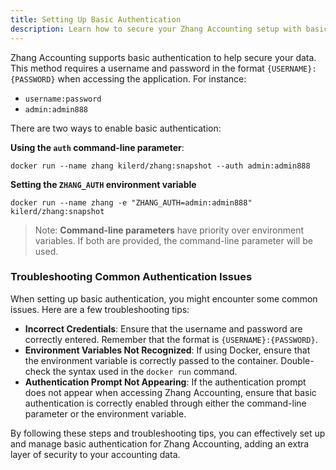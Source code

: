 ```yaml
---
title: Setting Up Basic Authentication
description: Learn how to secure your Zhang Accounting setup with basic authentication.
---
```


Zhang Accounting supports basic authentication to help secure your data. This method requires a username and password in the format `{USERNAME}:{PASSWORD}` when accessing the application. For instance:

- `username:password`
- `admin:admin888`

There are two ways to enable basic authentication:

**Using the `auth` command-line parameter**:

```
docker run --name zhang kilerd/zhang:snapshot --auth admin:admin888
```

**Setting the `ZHANG_AUTH` environment variable**

```
docker run --name zhang -e "ZHANG_AUTH=admin:admin888" kilerd/zhang:snapshot
```

> Note: **Command-line parameters** have priority over environment variables. If both are provided, the command-line parameter will be used.

### Troubleshooting Common Authentication Issues

When setting up basic authentication, you might encounter some common issues. Here are a few troubleshooting tips:

- **Incorrect Credentials**: Ensure that the username and password are correctly entered. Remember that the format is `{USERNAME}:{PASSWORD}`.
- **Environment Variables Not Recognized**: If using Docker, ensure that the environment variable is correctly passed to the container. Double-check the syntax used in the `docker run` command.
- **Authentication Prompt Not Appearing**: If the authentication prompt does not appear when accessing Zhang Accounting, ensure that basic authentication is correctly enabled through either the command-line parameter or the environment variable.

By following these steps and troubleshooting tips, you can effectively set up and manage basic authentication for Zhang Accounting, adding an extra layer of security to your accounting data.
